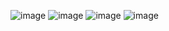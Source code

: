 ![image](https://github.com/ThongTruong24/Exercise/assets/132449871/f3c2af9a-5bab-40a9-8fd1-db6ba5b17bf0)
![image](https://github.com/ThongTruong24/Exercise/assets/132449871/8aff2a19-8a68-4fa3-b790-fb7362f4a533)
![image](https://github.com/ThongTruong24/Exercise/assets/132449871/f7601b50-854b-49bb-adea-c6bfc1faeda2)
![image](https://github.com/ThongTruong24/Exercise/assets/132449871/a0968b41-4312-40fe-a375-878b660f9ba6)
